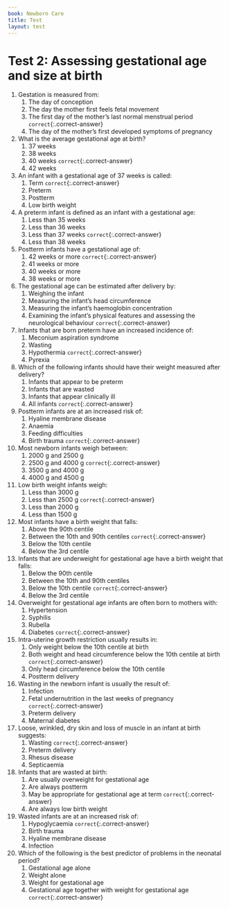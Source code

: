 ```yaml
---
book: Newborn Care
title: Test
layout: test
---
```


# Test 2: Assessing gestational age and size at birth

1.	Gestation is measured from:
	1.	The day of conception
	1.	The day the mother first feels fetal movement
	1.	The first day of the mother’s last normal menstrual period `correct`{:.correct-answer}
	1.	The day of the mother’s first developed symptoms of pregnancy
2.	What is the average gestational age at birth?
	1.	37 weeks
	1.	38 weeks
	1.	40 weeks `correct`{:.correct-answer}
	1.	42 weeks
3.	An infant with a gestational age of 37 weeks is called:
	1.	Term `correct`{:.correct-answer}
	1.	Preterm
	1.	Postterm
	1.	Low birth weight
4.	A preterm infant is defined as an infant with a gestational age:
	1.	Less than 35 weeks
	1.	Less than 36 weeks
	1.	Less than 37 weeks `correct`{:.correct-answer}
	1.	Less than 38 weeks
5.	Postterm infants have a gestational age of:
	1.	42 weeks or more `correct`{:.correct-answer}
	1.	41 weeks or more
	1.	40 weeks or more
	1.	38 weeks or more
6.	The gestational age can be estimated after delivery by:
	1.	Weighing the infant
	1.	Measuring the infant’s head circumference
	1.	Measuring the infant’s haemoglobin concentration
	1.	Examining the infant’s physical features and assessing the neurological behaviour `correct`{:.correct-answer}
7.	Infants that are born preterm have an increased incidence of:
	1.	Meconium aspiration syndrome
	1.	Wasting
	1.	Hypothermia `correct`{:.correct-answer}
	1.	Pyrexia
8.	Which of the following infants should have their weight measured after delivery?
	1.	Infants that appear to be preterm
	1.	Infants that are wasted
	1.	Infants that appear clinically ill
	1.	All infants `correct`{:.correct-answer}
9.	Postterm infants are at an increased risk of:
	1.	Hyaline membrane disease
	1.	Anaemia
	1.	Feeding difficulties
	1.	Birth trauma `correct`{:.correct-answer}
10.	Most newborn infants weigh between:
	1.	2000 g and 2500 g
	1.	2500 g and 4000 g `correct`{:.correct-answer}
	1.	3500 g and 4000 g
	1.	4000 g and 4500 g
11.	Low birth weight infants weigh:
	1.	Less than 3000 g
	1.	Less than 2500 g `correct`{:.correct-answer}
	1.	Less than 2000 g
	1.	Less than 1500 g
12.	Most infants have a birth weight that falls:
	1.	Above the 90th centile
	1.	Between the 10th and 90th centiles `correct`{:.correct-answer}
	1.	Below the 10th centile
	1.	Below the 3rd centile
13.	Infants that are underweight for gestational age have a birth weight that falls:
	1.	Below the 90th centile
	1.	Between the 10th and 90th centiles
	1.	Below the 10th centile `correct`{:.correct-answer}
	1.	Below the 3rd centile
14.	Overweight for gestational age infants are often born to mothers with:
	1.	Hypertension
	1.	Syphilis
	1.	Rubella
	1.	Diabetes `correct`{:.correct-answer}
15.	Intra-uterine growth restriction usually results in:
	1.	Only weight below the 10th centile at birth
	1.	Both weight and head circumference below the 10th centile at birth `correct`{:.correct-answer}
	1.	Only head circumference below the 10th centile
	1.	Postterm delivery
16.	Wasting in the newborn infant is usually the result of:
	1.	Infection
	1.	Fetal undernutrition in the last weeks of pregnancy `correct`{:.correct-answer}
	1.	Preterm delivery
	1.	Maternal diabetes
17.	Loose, wrinkled, dry skin and loss of muscle in an infant at birth suggests:
	1.	Wasting `correct`{:.correct-answer}
	1.	Preterm delivery
	1.	Rhesus disease
	1.	Septicaemia
18.	Infants that are wasted at birth:
	1.	Are usually overweight for gestational age
	1.	Are always postterm
	1.	May be appropriate for gestational age at term `correct`{:.correct-answer}
	1.	Are always low birth weight
19.	Wasted infants are at an increased risk of:
	1.	Hypoglycaemia `correct`{:.correct-answer}
	1.	Birth trauma
	1.	Hyaline membrane disease
	1.	Infection
20.	Which of the following is the best predictor of problems in the neonatal period?
	1.	Gestational age alone
	1.	Weight alone
	1.	Weight for gestational age
	1.	Gestational age together with weight for gestational age `correct`{:.correct-answer}

